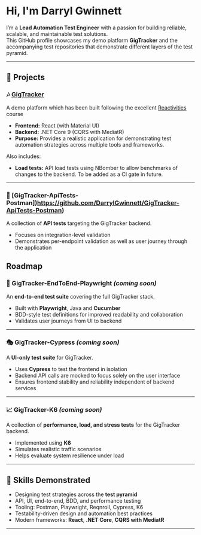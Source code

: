 # Hi, I'm Darryl Gwinnett

I’m a **Lead Automation Test Engineer** with a passion for building reliable, scalable, and maintainable test solutions.  
This GitHub profile showcases my demo platform **GigTracker** and the accompanying test repositories that demonstrate different layers of the test pyramid.

---

## 🚀 Projects

### 🎶 [GigTracker](https://github.com/DarrylGwinnett/GigTracker)
A demo platform which has been built following the excellent [Reactivities](https://www.udemy.com/course/complete-guide-to-building-an-app-with-net-core-and-react) course
- **Frontend:** React (with Material UI)  
- **Backend:** .NET Core 9 (CQRS with MediatR)
- **Purpose:** Provides a realistic application for demonstrating test automation strategies across multiple tools and frameworks.

Also includes:
- **Load tests:** API load tests using NBomber to allow benchmarks of changes to the backend. To be added as a CI gate in future.
---

### 🧪 [GigTracker-ApiTests-Postman])https://github.com/DarrylGwinnett/GigTracker-ApiTests-Postman)
A collection of **API tests** targeting the GigTracker backend.  
- Focuses on integration-level validation  
- Demonstrates per-endpoint validation as well as user journey through the application


## Roadmap

### 🔄 GigTracker-EndToEnd-Playwright *(coming soon)*
An **end-to-end test suite** covering the full GigTracker stack.  
- Built with **Playwright**, Java and **Cucumber**  
- BDD-style test definitions for improved readability and collaboration  
- Validates user journeys from UI to backend  

---

### 🎭 GigTracker-Cypress *(coming soon)*
A **UI-only test suite** for GigTracker.  
- Uses **Cypress** to test the frontend in isolation  
- Backend API calls are mocked to focus solely on the user interface  
- Ensures frontend stability and reliability independent of backend services  

---

### 📈 GigTracker-K6 *(coming soon)*
A collection of **performance, load, and stress tests** for the GigTracker backend.  
- Implemented using **K6**  
- Simulates realistic traffic scenarios  
- Helps evaluate system resilience under load

---

## 🧰 Skills Demonstrated
- Designing test strategies across the **test pyramid**  
- API, UI, end-to-end, BDD, and performance testing  
- Tooling: Postman, Playwright, Reqnroll, Cypress, K6  
- Testability-driven design and automation best practices  
- Modern frameworks: **React**, **.NET Core**, **CQRS with MediatR**  

---
